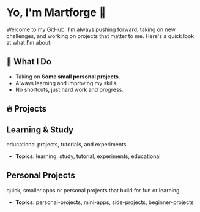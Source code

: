 # Yo, I'm Martforge 👊

Welcome to my GitHub. I'm always pushing forward, taking on new challenges, and working on projects that matter to me. Here's a quick look at what I'm about:

## 🥷 What I Do
- Taking on **Some small personal projects**.
- Always learning and improving my skills.
- No shortcuts, just hard work and progress.

## 🔥 Projects

## **Learning & Study**
   educational projects, tutorials, and experiments.
   - **Topics**: learning, study, tutorial, experiments, educational



## **Personal Projects**
   quick, smaller apps or personal projects that build for fun or learning.
   - **Topics**: personal-projects, mini-apps, side-projects, beginner-projects
     

<!--
## **Major Projects**
   bigger, long-term projects with more features and complexity.
   - **Topics**: major-projects, full-stack, complex-projects, feature-rich
-->

<!--
## **Web Development**
   Websites, dashboards, APIs, or any web-related development.
   - **Topics**: web-development, frontend, backend, html, css, javascript, react, nodejs
-->

<!--
## **Game Development**
   create games or related tools.
   - **Topics**: game-development, games, unity, unreal, game-design
-->

<!--
## **Tools & Utilities**
   Automation scripts, command-line tools, or utility programs.
   - **Topics**: tools, utilities, cli, scripts, automation
-->

<!--
## **AI & Machine Learning**
   AI, deep learning, or machine learning projects.
   - **Topics**: ai, machine-learning, deep-learning, tensor


## 📊 GitHub Stats
![GitHub Stats](https://github-readme-stats.vercel.app/api?username=martforge&show_icons=true&count_private=true)

## 🔗 Let’s Connect
- [X](https://x.com/martforge)

---

> "When you decided to go to the sea, it was your own decision. Whatever happens to you on the sea, it depends on what you’ve done! Don’t blame others!" — Roronoa Zoro
